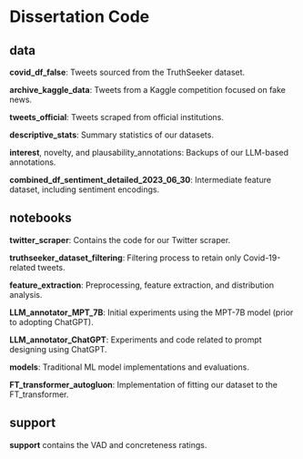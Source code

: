 # Dissertation Code

## data

**covid_df_false**: Tweets sourced from the TruthSeeker dataset.

**archive_kaggle_data**: Tweets from a Kaggle competition focused on fake news.

**tweets_official**: Tweets scraped from official institutions.

**descriptive_stats**: Summary statistics of our datasets.

**interest**, novelty, and plausability_annotations: Backups of our LLM-based annotations.

**combined_df_sentiment_detailed_2023_06_30**: Intermediate feature dataset, including sentiment encodings.


## notebooks

**twitter_scraper**: Contains the code for our Twitter scraper.

**truthseeker_dataset_filtering**: Filtering process to retain only Covid-19-related tweets.

**feature_extraction**: Preprocessing, feature extraction, and distribution analysis.

**LLM_annotator_MPT_7B**: Initial experiments using the MPT-7B model (prior to adopting ChatGPT).

**LLM_annotator_ChatGPT**: Experiments and code related to prompt designing using ChatGPT.

**models**: Traditional ML model implementations and evaluations.

**FT_transformer_autogluon**: Implementation of fitting our dataset to the FT_transformer.


## support

**support** contains the VAD and concreteness ratings.
